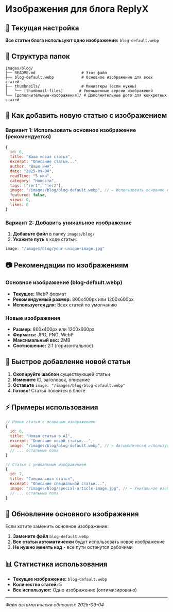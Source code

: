 # Изображения для блога ReplyX

## 📸 Текущая настройка

**Все статьи блога используют одно изображение:** `blog-default.webp`

## 📁 Структура папок

```
images/blog/
├── README.md                    # Этот файл
├── blog-default.webp            # Основное изображение для всех статей
├── thumbnails/                  # Миниатюры (если нужны)
│   └── [thumbnail-files]       # Уменьшенные версии изображений
└── [дополнительные-изображения]/ # Дополнительные фото для конкретных статей
```

## 🔄 Как добавить новую статью с изображением

### Вариант 1: Использовать основное изображение (рекомендуется)
```javascript
{
  id: 6,
  title: "Ваша новая статья",
  excerpt: "Описание статьи...",
  author: "Ваше имя",
  date: "2025-09-04",
  readTime: "5 мин",
  category: "Новости",
  tags: ["тег1", "тег2"],
  image: "/images/blog/blog-default.webp", // ← Использовать основное изображение
  featured: false,
  views: 0,
  likes: 0
}
```

### Вариант 2: Добавить уникальное изображение
1. **Добавьте файл** в папку `images/blog/`
2. **Укажите путь** в коде статьи:
```javascript
image: "/images/blog/your-unique-image.jpg"
```

## 📷 Рекомендации по изображениям

### Основное изображение (blog-default.webp)
- **Текущее:** WebP формат
- **Рекомендуемый размер:** 800x400px или 1200x600px
- **Используется для:** Всех статей по умолчанию

### Новые изображения
- **Размер:** 800x400px или 1200x600px
- **Форматы:** JPG, PNG, WebP
- **Максимальный вес:** 2MB
- **Соотношение:** 2:1 (горизонтальное)

## 🚀 Быстрое добавление новой статьи

1. **Скопируйте шаблон** существующей статьи
2. **Измените** ID, заголовок, описание
3. **Оставьте** `image: "/images/blog/blog-default.webp"`
4. **Готово!** Статья появится в блоге

## ⚡ Примеры использования

```javascript
// Новая статья с основным изображением
{
  id: 6,
  title: "Новая статья о AI",
  excerpt: "Описание новой статьи...",
  image: "/images/blog/blog-default.webp", // ← Автоматически используется
  // ... остальные поля
}

// Статья с уникальным изображением
{
  id: 7,
  title: "Специальная статья",
  excerpt: "Описание специальной статьи...",
  image: "/images/blog/special-article-image.jpg", // ← Уникальное изображение
  // ... остальные поля
}
```

## 🔧 Обновление основного изображения

Если хотите заменить основное изображение:

1. **Замените файл** `blog-default.webp`
2. **Все статьи автоматически** будут использовать новое изображение
3. **Не нужно менять код** - все пути останутся рабочими

## 📊 Статистика использования

- **Текущее изображение:** `blog-default.webp`
- **Количество статей:** 5
- **Все используют:** Одно изображение (оптимизировано)

---

*Файл автоматически обновлен: 2025-09-04*